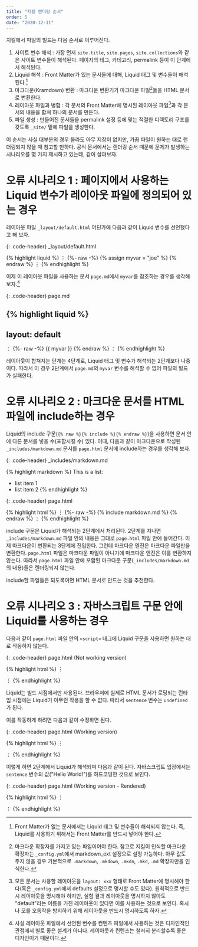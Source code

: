 ```yaml
---
title: "지킬 렌더링 순서"
order: 5
date: "2020-12-11"
---
```


지킬에서 파일의 빌드는 다음 순서로 이루어진다.

1. 사이트 변수 해석 : 가장 먼저 `site.title`, `site.pages`, `site.collections`와 같은 사이트 변수들이 해석된다. 페이지의 태그, 카테고리, permalink 등이 이 단계에서 해석된다.
2. Liquid 해석 : Front Matter가 있는 문서들에 대해, Liquid 태그 및 변수들이 해석된다.[^11]
3. 마크다운(Kramdown) 변환 : 마크다운 변환기가 마크다운 파일[^12]들을 HTML 문서로 변환한다.
4. 레이아웃 파일과 병합 : 각 문서의 Front Matter에 명시된 레이아웃 파일[^13]과 각 문서의 내용을 합쳐 하나의 문서를 만든다.
5. 파일 생성 : 만들어진 문서들을 permalink 설정 등에 맞는 적절한 디렉토리 구조를 갖도록 `_site/` 밑에 파일을 생성한다.

[^11]: Front Matter가 없는 문서에서는 Liquid 태그 및 변수들이 해석되지 않는다. 즉, Liquid를 사용하기 위해서는 Front Matter를 반드시 넣어야 한다.
[^12]: 마크다운 확장자를 가지고 있는 파일이어야 한다. 참고로 지킬이 인식할 마크다운 확장자는 `_config.yml`에서 markdown_ext 설정으로 설정 가능하다. 아무 값도 주지 않을 경우 기본적으로 `.markdown`, `.mkdown`, `.mkdn`, `.mkd`, `.md` 확장자만을 인식한다.
[^13]: 모든 문서는 사용할 레이아웃을 `layout: xxx` 형태로 Front Matter에 명시해야 한다(혹은 `_config.yml`에서 defaults 설정으로 명시할 수도 있다). 원칙적으로 반드시 레이아웃을 명시해야 하지만, 실험 결과 레이아웃을 명시하지 않아도 "default"라는 이름을 가진 레이아웃이 있다면 이를 사용하는 것으로 보인다. 혹시나 모를 오동작을 방지하기 위해 레이아웃을 반드시 명시하도록 하자.

이 순서는 사실 대부분의 경우 몰라도 아무 지장이 없지만, 가끔 파일이 원하는 대로 랜더링되지 않을 때 참고할 만하다. 공식 문서에서는 랜더링 순서 때문에 문제가 발생하는 시나리오를 몇 가지 제시하고 있는데, 같이 살펴보자.

# 오류 시나리오 1 : 페이지에서 사용하는 Liquid 변수가 레이아웃 파일에 정의되어 있는 경우

레이아웃 파일 `_layout/default.html` 어딘가에 다음과 같이 Liquid 변수를 선언했다고 해 보자.

{: .code-header}
_layout/default.html

{% highlight liquid %}
⋮
{%- raw -%}
{% assign myvar = "joe" %}
{% endraw %}
⋮
{% endhighlight %}

이제 이 레이아웃 파일을 사용하는 문서 `page.md`에서 `myvar`를 참조하는 경우를 생각해 보자.[^14]

[^14]: 사실 레이아웃 파일에서 선언된 변수를 컨텐츠 파일에서 사용하는 것은 디자인적인 관점에서 별로 좋은 설계가 아니다. 레이아웃과 컨텐츠는 철저히 분리할수록 좋은 디자인이기 때문이다.

{: .code-header}
page.md

{% highlight liquid %}
---
layout: default
---
⋮
{%- raw -%}
{{ myvar }}
{% endraw %}
⋮
{% endhighlight %}

레이아웃이 합쳐지는 단계는 4단계로, Liquid 태그 및 변수가 해석되는 2단계보다 나중이다. 따라서 이 경우 2단계에서 `page.md`의 `myvar` 변수를 해석할 수 없어 파일의 빌드가 실패한다.

# 오류 시나리오 2 : 마크다운 문서를 HTML 파일에 include하는 경우

Liquid의 include 구문(`{% raw %}{% include %}{% endraw %}`)을 사용하면 문서 안에 다른 문서를 넣을 수(포함시킬 수) 있다. 이때, 다음과 같이 마크다운으로 작성된 `_includes/markdown.md` 문서를 `page.html` 문서에 include하는 경우를 생각해 보자.

{: .code-header}
_includes/markdown.md

{% highlight markdown %}
This is a list:
* list item 1
* list item 2
{% endhighlight %}

{: .code-header}
page.html

{% highlight html %}
⋮
{%- raw -%}
{% include markdown.md %}
{% endraw %}
⋮
{% endhighlight %}

include 구문은 Liquid가 해석되는 2단계에서 처리된다. 2단계를 지나면 `_includes/markdown.md` 파일 안의 내용은 그대로 `page.html` 파일 안에 들어간다. 이제 마크다운이 변환되는 3단계에 진입한다. 그런데 마크다운 엔진은 마크다운 파일만을 변환한다. `page.html` 파일은 마크다운 파일이 아니기에 마크다운 엔진은 이를 변환하지 않는다. 따라서 `page.html` 파일 안에 포함된 마크다운 구문(`_includes/markdown.md`의 내용)들은 렌더링되지 않는다.

include할 파일들은 되도록이면 HTML 문서로 만드는 것을 추천한다.

# 오류 시나리오 3 : 자바스크립트 구문 안에 Liquid를 사용하는 경우

다음과 같이 `page.html` 파일 안의 `<script>` 태그에 Liquid 구문을 사용하면 원하는 대로 작동하지 않는다.

{: .code-header}
page.html (Not working version)

{% highlight html %}
⋮
<p id="test"></p>

<script>
    {%- raw -%}
    {% assign sentence = "Hello World!" %}
    {% endraw %}

    document.getElementById("test").innerHTML = sentence;
</script>
⋮
{% endhighlight %}

Liquid는 빌드 시점에서만 사용된다. 브라우저에 실제로 HTML 문서가 로딩되는 런타임 시점에는 Liquid가 아무런 작용을 할 수 없다. 따라서 `sentence` 변수는 `undefined`가 된다.

이를 작동하게 하려면 다음과 같이 수정하면 된다.

{: .code-header}
page.html (Working version)

{% highlight html %}
⋮
<p id="test"></p>

<script>
    {%- raw -%}
    {% assign sentence = "Hello World!" %}
    {% endraw %}

    document.getElementById("test").innerHTML = {% raw %}{{ sentence }}{% endraw %};
</script>
⋮
{% endhighlight %}

이렇게 하면 2단계에서 Liquid가 해석되며 다음과 같이 된다. 자바스크립트 입장에서는 `sentence` 변수의 값("Hello World!")를 하드코딩한 것으로 보인다.

{: .code-header}
page.html (Working version - Rendered)

{% highlight html %}
⋮
<p id="test"></p>

<script>
    document.getElementById("test").innerHTML = "Hello World!";
</script>
⋮
{% endhighlight %}